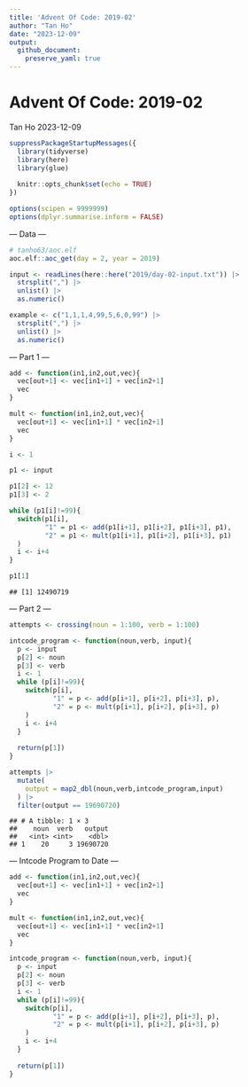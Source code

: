 ```yaml
---
title: 'Advent Of Code: 2019-02'
author: "Tan Ho"
date: "2023-12-09"
output:
  github_document:
    preserve_yaml: true
---
```


Advent Of Code: 2019-02
================
Tan Ho
2023-12-09

``` r
suppressPackageStartupMessages({
  library(tidyverse)
  library(here)
  library(glue)
  
  knitr::opts_chunk$set(echo = TRUE)
})

options(scipen = 9999999)
options(dplyr.summarise.inform = FALSE)
```

— Data —

``` r
# tanho63/aoc.elf
aoc.elf::aoc_get(day = 2, year = 2019)
```

``` r
input <- readLines(here::here("2019/day-02-input.txt")) |> 
  strsplit(",") |> 
  unlist() |> 
  as.numeric()

example <- c("1,1,1,4,99,5,6,0,99") |> 
  strsplit(",") |> 
  unlist() |> 
  as.numeric()
```

— Part 1 —

``` r
add <- function(in1,in2,out,vec){
  vec[out+1] <- vec[in1+1] + vec[in2+1]
  vec
}

mult <- function(in1,in2,out,vec){
  vec[out+1] <- vec[in1+1] * vec[in2+1]
  vec
}

i <- 1

p1 <- input

p1[2] <- 12
p1[3] <- 2

while (p1[i]!=99){
  switch(p1[i],
         "1" = p1 <- add(p1[i+1], p1[i+2], p1[i+3], p1),
         "2" = p1 <- mult(p1[i+1], p1[i+2], p1[i+3], p1)
  )
  i <- i+4
}

p1[1]
```

    ## [1] 12490719

— Part 2 —

``` r
attempts <- crossing(noun = 1:100, verb = 1:100)

intcode_program <- function(noun,verb, input){
  p <- input
  p[2] <- noun
  p[3] <- verb
  i <- 1
  while (p[i]!=99){
    switch(p[i],
           "1" = p <- add(p[i+1], p[i+2], p[i+3], p),
           "2" = p <- mult(p[i+1], p[i+2], p[i+3], p)
    )
    i <- i+4
  }
  
  return(p[1])
}

attempts |> 
  mutate(
    output = map2_dbl(noun,verb,intcode_program,input)
  ) |> 
  filter(output == 19690720)
```

    ## # A tibble: 1 × 3
    ##    noun  verb   output
    ##   <int> <int>    <dbl>
    ## 1    20     3 19690720

— Intcode Program to Date —

``` r
add <- function(in1,in2,out,vec){
  vec[out+1] <- vec[in1+1] + vec[in2+1]
  vec
}

mult <- function(in1,in2,out,vec){
  vec[out+1] <- vec[in1+1] * vec[in2+1]
  vec
}

intcode_program <- function(noun,verb, input){
  p <- input
  p[2] <- noun
  p[3] <- verb
  i <- 1
  while (p[i]!=99){
    switch(p[i],
           "1" = p <- add(p[i+1], p[i+2], p[i+3], p),
           "2" = p <- mult(p[i+1], p[i+2], p[i+3], p)
    )
    i <- i+4
  }
  
  return(p[1])
}
```
